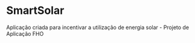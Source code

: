 # SmartSolar
Aplicação criada para incentivar a utilização de energia solar - Projeto de Aplicação FHO
